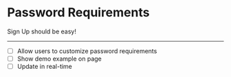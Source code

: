 # Password Requirements

Sign Up should be easy!

---

- [ ] Allow users to customize password requirements
- [ ] Show demo example on page
- [ ] Update in real-time
